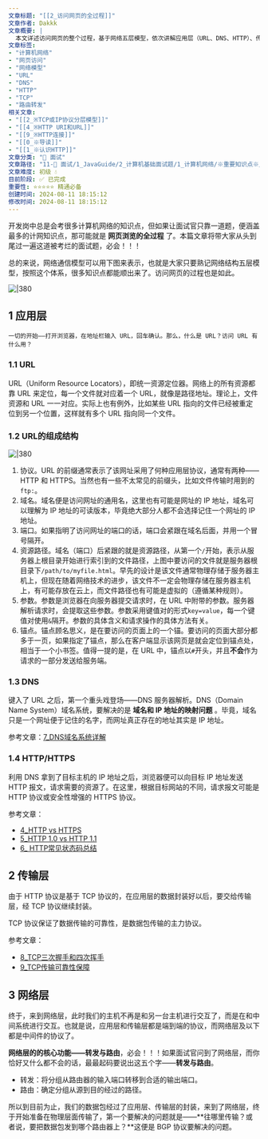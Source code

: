```yaml
---
文章标题: "[[2_访问网页的全过程]]" 
文章作者: Dakkk
文章概要: |
  本文详述访问网页的整个过程，基于网络五层模型，依次讲解应用层（URL、DNS、HTTP）、传输层（TCP）和网络层（转发与路由）的关键机制。旨在帮助读者系统理解计算机网络通信，应对相关面试题。
文章标签:
- "计算机网络"
- "网页访问"
- "网络模型"
- "URL"
- "DNS"
- "HTTP"
- "TCP"
- "路由转发"
相关文章:
- "[[2_※TCP或IP协议分层模型]]"
- "[[4_※HTTP URI和URL]]"
- "[[9_※HTTP连接]]"
- "[[0_※导读]]"
- "[[1_※认识HTTP]]"
文章分类: "🎉 面试"
文章路径: "11-🎉 面试/1_JavaGuide/2_计算机基础面试题/1_计算机网络/※重要知识点※/2_访问网页的全过程.md"
文章难度: 初级 💧
目前阶段: ✅ 已完成
重要性: ⭐⭐⭐⭐⭐ 精通必备
创建时间: 2024-08-11 18:15:12
修改时间: 2024-08-11 18:15:12
---
```


开发岗中总是会考很多计算机网络的知识点，但如果让面试官只靠一道题，便涵盖最多的计网知识点，那可能就是 **网页浏览的全过程** 了。本篇文章将带大家从头到尾过一遍这道被考烂的面试题，必会！！！

总的来说，网络通信模型可以用下图来表示，也就是大家只要熟记网络结构五层模型，按照这个体系，很多知识点都能顺出来了。访问网页的过程也是如此。

![|380](https://my-obsidian-image.oss-cn-guangzhou.aliyuncs.com/2024/04/2bea5df99ff6d74b4bd06dc1bfc0a367.png)

## 1 应用层

`一切的开始——打开浏览器，在地址栏输入 URL，回车确认。那么，什么是 URL？访问 URL 有什么用？`
### 1.1 URL

URL（Uniform Resource Locators），即统一资源定位器。网络上的所有资源都靠 URL 来定位，每一个文件就对应着一个 URL，就像是路径地址。理论上，文件资源和 URL 一一对应。实际上也有例外，比如某些 URL 指向的文件已经被重定位到另一个位置，这样就有多个 URL 指向同一个文件。
### 1.2 URL的组成结构

![|380](https://my-obsidian-image.oss-cn-guangzhou.aliyuncs.com/2024/04/6307ded0c57e2548b1ae2cca37c6e734.png)


1. 协议。URL 的前缀通常表示了该网址采用了何种应用层协议，通常有两种——HTTP 和 HTTPS。当然也有一些不太常见的前缀头，比如文件传输时用到的`ftp:`。
2. 域名。域名便是访问网址的通用名，这里也有可能是网址的 IP 地址，域名可以理解为 IP 地址的可读版本，毕竟绝大部分人都不会选择记住一个网址的 IP 地址。
3. 端口。如果指明了访问网址的端口的话，端口会紧跟在域名后面，并用一个冒号隔开。
4. 资源路径。域名（端口）后紧跟的就是资源路径，从第一个`/`开始，表示从服务器上根目录开始进行索引到的文件路径，上图中要访问的文件就是服务器根目录下`/path/to/myfile.html`。早先的设计是该文件通常物理存储于服务器主机上，但现在随着网络技术的进步，该文件不一定会物理存储在服务器主机上，有可能存放在云上，而文件路径也有可能是虚拟的（遵循某种规则）。
5. 参数。参数是浏览器在向服务器提交请求时，在 URL 中附带的参数。服务器解析请求时，会提取这些参数。参数采用键值对的形式`key=value`，每一个键值对使用`&`隔开。参数的具体含义和请求操作的具体方法有关。
6. 锚点。锚点顾名思义，是在要访问的页面上的一个锚。要访问的页面大部分都多于一页，如果指定了锚点，那么在客户端显示该网页是就会定位到锚点处，相当于一个小书签。值得一提的是，在 URL 中，锚点以`#`开头，并且**不会**作为请求的一部分发送给服务端。
### 1.3 DNS

键入了 URL 之后，第一个重头戏登场——DNS 服务器解析。DNS（Domain Name System）域名系统，要解决的是 **域名和 IP 地址的映射问题** 。毕竟，域名只是一个网址便于记住的名字，而网址真正存在的地址其实是 IP 地址。

参考文章：[7_DNS域名系统详解](7_DNS域名系统详解.md)
### 1.4 HTTP/HTTPS

利用 DNS 拿到了目标主机的 IP 地址之后，浏览器便可以向目标 IP 地址发送 HTTP 报文，请求需要的资源了。在这里，根据目标网站的不同，请求报文可能是 HTTP 协议或安全性增强的 HTTPS 协议。

参考文章：
- [4_HTTP vs HTTPS](4_HTTP%20vs%20HTTPS.md)
- [5_HTTP 1.0 vs HTTP 1.1](5_HTTP%201.0%20vs%20HTTP%201.1.md)
- [6_ HTTP常见状态码总结](6_%20HTTP常见状态码总结.md)
## 2 传输层

由于 HTTP 协议是基于 TCP 协议的，在应用层的数据封装好以后，要交给传输层，经 TCP 协议继续封装。

TCP 协议保证了数据传输的可靠性，是数据包传输的主力协议。

参考文章：
- [8_TCP三次握手和四次挥手](8_TCP三次握手和四次挥手.md)
- [9_TCP传输可靠性保障](9_TCP传输可靠性保障.md)
## 3 网络层

终于，来到网络层，此时我们的主机不再是和另一台主机进行交互了，而是在和中间系统进行交互。也就是说，应用层和传输层都是端到端的协议，而网络层及以下都是中间件的协议了。

**网络层的的核心功能——转发与路由**，必会！！！如果面试官问到了网络层，而你恰好又什么都不会的话，最最起码要说出这五个字——**转发与路由**。

- 转发：将分组从路由器的输入端口转移到合适的输出端口。
- 路由：确定分组从源到目的经过的路径。

所以到目前为止，我们的数据包经过了应用层、传输层的封装，来到了网络层，终于开始准备在物理层面传输了，第一个要解决的问题就是——**往哪里传输？或者说，要把数据包发到哪个路由器上？**这便是 BGP 协议要解决的问题。

